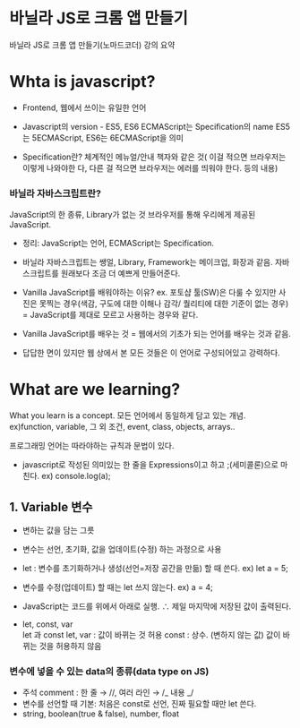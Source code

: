 # 바닐라 JS로 크롬 앱 만들기

바닐라 JS로 크롬 앱 만들기(노마드코더) 강의 요약

# Whta is javascript?

- Frontend, 웹에서 쓰이는 유일한 언어

- Javascript의 version - ES5, ES6
  ECMAScript는 Specification의 name
  ES5는 5ECMAScript, ES6는 6ECMAScript을 의미
- Specification란? 체계적인 메뉴얼/안내 책자와 같은 것( 이걸 적으면 브라우저는 이렇게 나와야한 다, 다른 걸 적으면 브라우저는 에러를 띄워야 한다. 등의 내용)

### 바닐라 자바스크립트란?

JavaScript의 한 종류, Library가 없는 것
브라우저를 통해 우리에게 제공된 JavaScript.

- 정리: JavaScript는 언어, ECMAScript는 Specification.

- 바닐라 자바스크립트는 쌩얼,
  Library, Framework는 메이크업, 화장과 같음. 자바스크립트를 원래보다 조금 더 예쁘게 만들어준다.

- Vanilla JavaScript를 배워야하는 이유?
  ex. 포토샵 툴(SW)은 다룰 수 있지만 사진은 못찍는 경우(색감, 구도에 대한 이해나 감각/ 퀄리티에 대한 기준이 없는 경우) = JavaScript를 제대로 모르고 사용하는 경우와 같다.
- Vanilla JavaScript를 배우는 것 = 웹에서의 기초가 되는 언어를 배우는 것과 같음.
- 답답한 면이 있지만 웹 상에서 본 모든 것들은 이 언어로 구성되어있고 강력하다.

# What are we learning?

What you learn is a concept. 모든 언어에서 동일하게 담고 있는 개념. ex)function, variable, 그 외 조건, event, class, objects, arrays..

프로그래밍 언어는 따라야하는 규칙과 문법이 있다.

- javascript로 작성된 의미있는 한 줄을 Expressions이고 하고 ;(세미콜론)으로 마친다. ex) console.log(a);

## 1. Variable 변수

- 변하는 값을 담는 그릇
- 변수는 선언, 초기화, 값을 업데이트(수정) 하는 과정으로 사용
- let : 변수를 초기화하거나 생성(선언=저장 공간을 만듦) 할 때 쓴다.
  ex) let a = 5;
- 변수를 수정(업데이트) 할 때는 let 쓰지 않는다. ex) a = 4;
- JavaScript는 코드를 위에서 아래로 실행. ∴ 제일 마지막에 저장된 값이 출력된다.

- let, const, var  
   let 과 const
  let, var : 값이 바뀌는 것 허용
  const : 상수. (변하지 않는 값) 값이 바뀌는 것을 허용하지 않음

### 변수에 넣을 수 있는 data의 종류(data type on JS)

- 주석 comment : 한 줄 → //, 여러 라인 → /_ 내용 _/
- 변수를 선언할 때 기본: 처음은 const로 선언, 진짜 필요할 때만 let 쓴다.
- string, boolean(true & false), number, float

